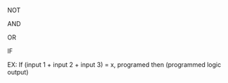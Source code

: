 NOT

AND

OR

IF 

EX: If (input 1 + input 2 + input 3) = x, programed then (programmed logic output)
